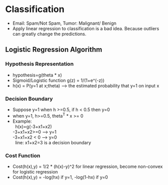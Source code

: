 # Classification

* Email: Spam/Not Spam, Tumor: Malignant/ Benign
* Apply linear regression to classification is a bad idea. Because outliers can greatly change the predictions.
## Logistic Regression Algorithm

### Hypothesis Representation
* hypothesis=g(theta * x) 
* Sigmoid/Logistic function g(z) = 1/(1+e^(-z))  
* h(x) = P(y=1 at x;theta) --> the estimated probability that y=1 on input x

### Decision Boundary
* Suppose y=1 when h >=0.5, if h < 0.5 then y=0 
* when y=1, h>=0.5, theta<sup>T</sup> * x >= 0  
* Example:  
   h(x)=g(-3+x1+x2)    
   -3+x1+x2>=0 --> y=1  
   -3+x1+x2 < 0 --> y=0  
   line: x1+x2=3 is a decision boundary
### Cost Function
* Cost(h(x),y) = 1/2 * (h(x)-y)^2 for linear regression, become non-convex for logistic regression
* Cost(h(x),y) = -log(hx) if y=1, -log(1-hx) if y=0
